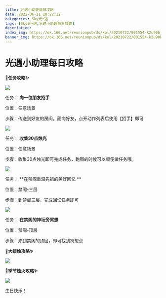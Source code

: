 ```yaml
---
title: 光遇小助理每日攻略
date: 2022-06-21 10:22:12
categories: Sky光•遇
tags: [Sky光•遇,光遇小助理每日攻略]
description: 
index_img: https://ok.166.net/reunionpub/ds/kol/20210722/001554-k2u90bj7ay.png?imageView&thumbnail=600x0&type=jpg
banner_img: https://ok.166.net/reunionpub/ds/kol/20210722/001554-k2u90bj7ay.png?imageView&thumbnail=600x0&type=jpg
---
```

# 光遇小助理每日攻略
**🎉任务攻略✨**

![](https://ok.166.net/reunionpub/ds/kol/20220621/000244-m1h2f0k5ca.png)

任务： **向一位朋友招手**

位置：任意场景

步骤：传送到好友的房间，面向好友，点开动作列表后使用【招手】即可

![](https://ok.166.net/reunionpub/ds/kol/20220619/000438-pwqbthnov0.png)

任务： **收集30点烛光**

位置：任意场景

步骤：收集30点烛光即可完成任务，跑图的时候可以顺便做任务哦。

![](https://ok.166.net/reunionpub/ds/kol/20220621/000814-i05spok9nu.png)

任务： **在禁阁重温先祖的美好回忆  **

位置：禁阁-三层

步骤：到禁阁三层，完成回忆任务即可

  

![](https://ok.166.net/reunionpub/ds/kol/20220621/000633-il60ok4bmy.png)

任务： **在禁阁的神坛旁冥想**

位置：禁阁-顶层

步骤：来到禁阁的顶层，即可找到冥想点

 **🎉大蜡烛攻略✨**

![](https://ok.166.net/reunionpub/ds/kol/20220621/000409-erg9qcdyt3.png)

  

 **🎉季节烛火攻略✨**

![](https://ok.166.net/reunionpub/ds/kol/20220621/000554-dbz42hj6pc.png)

  

生日快乐！

